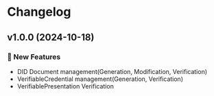 # Changelog

## v1.0.0 (2024-10-18)

### 🚀 New Features

- DID Document management(Generation, Modification, Verification)
- VerifiableCredential management(Generation, Verification)
- VerifiablePresentation Verification